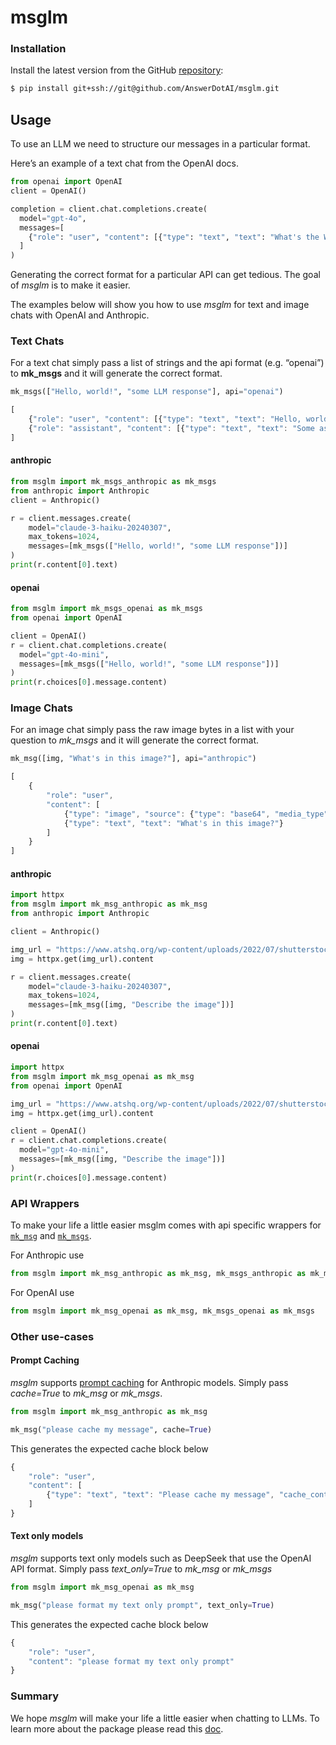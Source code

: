 # msglm


<!-- WARNING: THIS FILE WAS AUTOGENERATED! DO NOT EDIT! -->

### Installation

Install the latest version from the GitHub
[repository](https://github.com/AnswerDotAI/msglm):

``` sh
$ pip install git+ssh://git@github.com/AnswerDotAI/msglm.git
```

## Usage

To use an LLM we need to structure our messages in a particular format.

Here’s an example of a text chat from the OpenAI docs.

``` python
from openai import OpenAI
client = OpenAI()

completion = client.chat.completions.create(
  model="gpt-4o",
  messages=[
    {"role": "user", "content": [{"type": "text", "text": "What's the Wild Atlantic Way?"}]}
  ]
)
```

Generating the correct format for a particular API can get tedious. The
goal of *msglm* is to make it easier.

The examples below will show you how to use *msglm* for text and image
chats with OpenAI and Anthropic.

### Text Chats

For a text chat simply pass a list of strings and the api format
(e.g. “openai”) to **mk_msgs** and it will generate the correct format.

``` python
mk_msgs(["Hello, world!", "some LLM response"], api="openai")
```

``` js
[
    {"role": "user", "content": [{"type": "text", "text": "Hello, world!"}]},
    {"role": "assistant", "content": [{"type": "text", "text": "Some assistant response"}]}
]
```

#### anthropic

``` python
from msglm import mk_msgs_anthropic as mk_msgs
from anthropic import Anthropic
client = Anthropic()

r = client.messages.create(
    model="claude-3-haiku-20240307",
    max_tokens=1024,
    messages=[mk_msgs(["Hello, world!", "some LLM response"])]
)
print(r.content[0].text)
```

#### openai

``` python
from msglm import mk_msgs_openai as mk_msgs
from openai import OpenAI

client = OpenAI()
r = client.chat.completions.create(
  model="gpt-4o-mini",
  messages=[mk_msgs(["Hello, world!", "some LLM response"])]
)
print(r.choices[0].message.content)
```

### Image Chats

For an image chat simply pass the raw image bytes in a list with your
question to *mk_msgs* and it will generate the correct format.

``` python
mk_msg([img, "What's in this image?"], api="anthropic")
```

``` js
[
    {
        "role": "user", 
        "content": [
            {"type": "image", "source": {"type": "base64", "media_type": media_type, "data": img}}
            {"type": "text", "text": "What's in this image?"}
        ]
    }
]
```

#### anthropic

``` python
import httpx
from msglm import mk_msg_anthropic as mk_msg
from anthropic import Anthropic

client = Anthropic()

img_url = "https://www.atshq.org/wp-content/uploads/2022/07/shutterstock_1626122512.jpg"
img = httpx.get(img_url).content

r = client.messages.create(
    model="claude-3-haiku-20240307",
    max_tokens=1024,
    messages=[mk_msg([img, "Describe the image"])]
)
print(r.content[0].text)
```

#### openai

``` python
import httpx
from msglm import mk_msg_openai as mk_msg
from openai import OpenAI

img_url = "https://www.atshq.org/wp-content/uploads/2022/07/shutterstock_1626122512.jpg"
img = httpx.get(img_url).content

client = OpenAI()
r = client.chat.completions.create(
  model="gpt-4o-mini",
  messages=[mk_msg([img, "Describe the image"])]
)
print(r.choices[0].message.content)
```

### API Wrappers

To make your life a little easier msglm comes with api specific wrappers
for [`mk_msg`](https://AnswerDotAI.github.io/msglm/core.html#mk_msg) and
[`mk_msgs`](https://AnswerDotAI.github.io/msglm/core.html#mk_msgs).

For Anthropic use

``` python
from msglm import mk_msg_anthropic as mk_msg, mk_msgs_anthropic as mk_msgs
```

For OpenAI use

``` python
from msglm import mk_msg_openai as mk_msg, mk_msgs_openai as mk_msgs
```

### Other use-cases

#### Prompt Caching

*msglm* supports [prompt
caching](https://docs.anthropic.com/en/docs/build-with-claude/prompt-caching)
for Anthropic models. Simply pass *cache=True* to *mk_msg* or *mk_msgs*.

``` python
from msglm import mk_msg_anthropic as mk_msg

mk_msg("please cache my message", cache=True)
```

This generates the expected cache block below

``` js
{
    "role": "user",
    "content": [
        {"type": "text", "text": "Please cache my message", "cache_control": {"type": "ephemeral"}}
    ]
}
```

#### Text only models

*msglm* supports text only models such as DeepSeek that use the OpenAI
API format. Simply pass *text_only=True* to *mk_msg* or *mk_msgs*

``` python
from msglm import mk_msg_openai as mk_msg

mk_msg("please format my text only prompt", text_only=True)
```

This generates the expected cache block below

``` js
{
    "role": "user",
    "content": "please format my text only prompt"
}
```

### Summary

We hope *msglm* will make your life a little easier when chatting to
LLMs. To learn more about the package please read this
[doc](./core.html).
